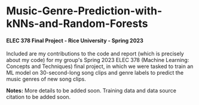 # Music-Genre-Prediction-with-kNNs-and-Random-Forests
#### ELEC 378 Final Project - Rice University - Spring 2023

Included are my contributions to the code and report (which is precisely about my code) for my group's Spring 2023 ELEC 378 (Machine Learning: Concepts and Techniques) final project, in which we were tasked to train an ML model on 30-second-long song clips and genre labels to predict the music genres of new song clips.

**Notes:**
More details to be added soon. Training data and data source citation to be added soon.

